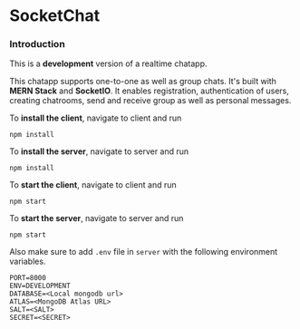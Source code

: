 # SocketChat
### Introduction 
This is a **development** version of a realtime chatapp. 

This chatapp supports one-to-one as well as group chats. It's built with **MERN Stack** and **SocketIO**. It enables registration, authentication of users, creating chatrooms, send and receive group as well as personal messages. 

To **install the client**, navigate to client and run

```
npm install
```

To **install the server**, navigate to server and run

```
npm install
```

To **start the client**, navigate to client and run

```
npm start
```

To **start the server**, navigate to server and run

```
npm start
```

Also make sure to add `.env` file in `server` with the following environment variables.

```
PORT=8000
ENV=DEVELOPMENT
DATABASE=<Local mongodb url>
ATLAS=<MongoDB Atlas URL>
SALT=<SALT>
SECRET=<SECRET>
```
